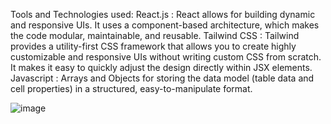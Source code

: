 Tools and Technologies used:
React.js : React allows for building dynamic and responsive UIs. It uses a component-based architecture, which makes the code modular, maintainable, and reusable.
Tailwind CSS : Tailwind provides a utility-first CSS framework that allows you to create highly customizable and responsive UIs without writing custom CSS from scratch. It makes it easy to quickly adjust the design directly within JSX elements.
Javascript : Arrays and Objects for storing the data model (table data and cell properties) in a structured, easy-to-manipulate format.

![image](https://github.com/user-attachments/assets/5923435c-da9f-422a-818d-4d92fa072219)

